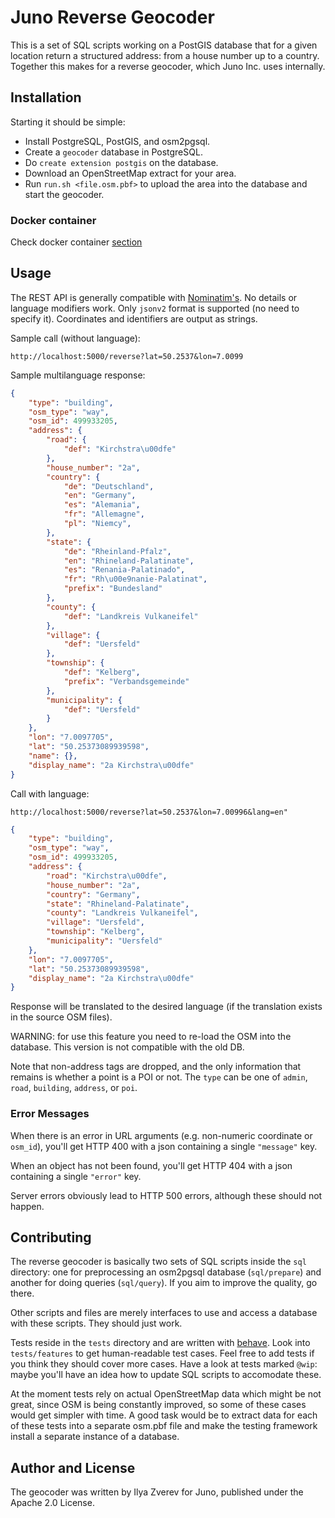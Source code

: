 # Juno Reverse Geocoder

This is a set of SQL scripts working on a PostGIS database that for a given
location return a structured address: from a house number up to a country.
Together this makes for a reverse geocoder, which Juno Inc. uses internally.

## Installation

Starting it should be simple:

* Install PostgreSQL, PostGIS, and osm2pgsql.
* Create a `geocoder` database in PostgreSQL.
* Do `create extension postgis` on the database.
* Download an OpenStreetMap extract for your area.
* Run `run.sh <file.osm.pbf>` to upload the area into the database and start the geocoder.

### Docker container

Check docker container [section](./docker/README.md)

## Usage

The REST API is generally compatible with
[Nominatim's](https://nominatim.org/release-docs/develop/api/Reverse/).
No details or language modifiers work. Only `jsonv2` format
is supported (no need to specify it). Coordinates and identifiers
are output as strings.

Sample call (without language):

    http://localhost:5000/reverse?lat=50.2537&lon=7.0099

Sample multilanguage response:

```json
{
    "type": "building",
    "osm_type": "way",
    "osm_id": 499933205,
    "address": {
        "road": {
            "def": "Kirchstra\u00dfe"
        },
        "house_number": "2a",
        "country": {
            "de": "Deutschland",
            "en": "Germany",
            "es": "Alemania",
            "fr": "Allemagne",
            "pl": "Niemcy",
        },
        "state": {
            "de": "Rheinland-Pfalz",
            "en": "Rhineland-Palatinate",
            "es": "Renania-Palatinado",
            "fr": "Rh\u00e9nanie-Palatinat",
            "prefix": "Bundesland"
        },
        "county": {
            "def": "Landkreis Vulkaneifel"
        },
        "village": {
            "def": "Uersfeld"
        },
        "township": {
            "def": "Kelberg",
            "prefix": "Verbandsgemeinde"
        },
        "municipality": {
            "def": "Uersfeld"
        }
    },
    "lon": "7.0097705",
    "lat": "50.25373089939598",
    "name": {},
    "display_name": "2a Kirchstra\u00dfe"
}
```

Call with language:

    http://localhost:5000/reverse?lat=50.2537&lon=7.00996&lang=en"
    
```json
{
    "type": "building",
    "osm_type": "way",
    "osm_id": 499933205,
    "address": {
        "road": "Kirchstra\u00dfe",
        "house_number": "2a",
        "country": "Germany",
        "state": "Rhineland-Palatinate",
        "county": "Landkreis Vulkaneifel",
        "village": "Uersfeld",
        "township": "Kelberg",
        "municipality": "Uersfeld"
    },
    "lon": "7.0097705",
    "lat": "50.25373089939598",
    "display_name": "2a Kirchstra\u00dfe"
}
```

Response will be translated to the desired language (if the translation exists in the source OSM files).

WARNING: for use this feature you need to re-load the OSM into the database. This version is not compatible with the old DB.


Note that non-address tags are dropped, and the only information that remains
is whether a point is a POI or not. The `type` can be one of `admin`, `road`,
`building`, `address`, or `poi`.

### Error Messages

When there is an error in URL arguments (e.g. non-numeric coordinate or `osm_id`),
you'll get HTTP 400 with a json containing a single `"message"` key.

When an object has not been found, you'll get HTTP 404 with a json containing a single
`"error"` key.

Server errors obviously lead to HTTP 500 errors, although these should not happen.

## Contributing

The reverse geocoder is basically two sets of SQL scripts inside the `sql` directory:
one for preprocessing an osm2pgsql database (`sql/prepare`) and another for
doing queries (`sql/query`). If you aim to improve the quality, go there.

Other scripts and files are merely interfaces to use and access a database with
these scripts. They should just work.

Tests reside in the `tests` directory and are written with
[behave](https://behave.readthedocs.io/en/latest/). Look into `tests/features` to get
human-readable test cases. Feel free to add tests if you think they should cover
more cases. Have a look at tests marked `@wip`: maybe you'll have an idea how to
update SQL scripts to accomodate these.

At the moment tests rely on actual OpenStreetMap data
which might be not great, since OSM is being constantly improved, so some of these
cases would get simpler with time. A good task would be to extract data for each of
these tests into a separate osm.pbf file and make the testing framework install
a separate instance of a database.

## Author and License

The geocoder was written by Ilya Zverev for Juno, published under the Apache 2.0 License.
